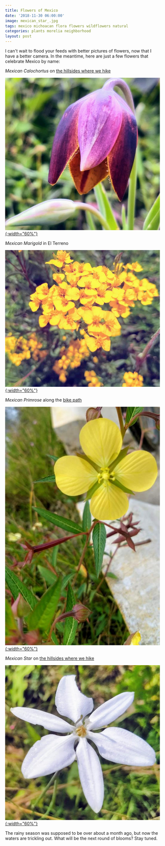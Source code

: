 ```yaml
---
title: Flowers of Mexico
date: '2018-11-30 06:00:00'
image: mexican_star_.jpg
tags: mexico michoacan flora flowers wildflowers natural
categories: plants morelia neighborhood
layout: post
---
```


I can't wait to flood your feeds with  better pictures of flowers, now that I have a better camera. In the meantime, here are just a few flowers that celebrate Mexico by name:

*Mexican Calochortus* on [the hillsides where we hike](https://reverdecer.annalisagross.com/2018/08/24/higher-ground/)

[![](/images/mexican_calochortus_.jpg){:width="60%"}](/images/mexican_calochortus.jpg)

*Mexican Marigold* in El Terreno

[![](/images/mexican_marigold_.jpg){:width="60%"}](/images/mexican_marigold.jpg)

*Mexican Primrose* along the [bike path](https://reverdecer.annalisagross.com/2018/08/26/bike-paths/)

[![](/images/mexican_primrose_.jpg){:width="60%"}](/images/mexican_primrose.jpg)

*Mexican Star* on [the hillsides where we hike](https://reverdecer.annalisagross.com/2018/08/24/higher-ground/)

[![](/images/mexican_star_.jpg){:width="60%"}](/images/mexican_star.jpg)

The rainy season was supposed to be over about a month ago, but now  the waters are trickling out. What will be the next round of blooms? Stay tuned.